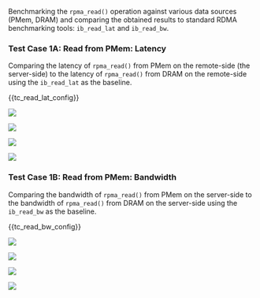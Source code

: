 Benchmarking the `rpma_read()` operation against various data sources (PMem, DRAM) and comparing the obtained results to standard RDMA benchmarking tools: `ib_read_lat` and `ib_read_bw`.

<h3 id="read-lat">Test Case 1A: Read from PMem: Latency</h3>

Comparing the latency of `rpma_read()` from PMem on the remote-side (the server-side) to the latency of `rpma_read()` from DRAM on the remote-side using the `ib_read_lat` as the baseline.

{{tc\_read\_lat\_config}}

![](./Figure_001_ib_read_lat_vs_rpma_read_dram_lat_avg.png)

![](./Figure_002_ib_read_lat_vs_rpma_read_dram_lat_pctls.png)

![](./Figure_003_rpma_read_dram_vs_pmem_lat_avg.png)

![](./Figure_004_rpma_read_dram_vs_pmem_lat_pctls.png)

<h3 id="read-bw">Test Case 1B: Read from PMem: Bandwidth</h3>

Comparing the bandwidth of `rpma_read()` from PMem on the server-side to the bandwidth of `rpma_read()` from DRAM on the server-side using the `ib_read_bw` as the baseline.

{{tc\_read\_bw\_config}}

![](./Figure_005_ib_read_bw_vs_rpma_read_dram_bw-bs.png)

![](./Figure_006_ib_read_bw_vs_rpma_read_dram_bw-th.png)

![](./Figure_007_rpma_read_dram_vs_pmem_bw-bs.png)

![](./Figure_008_rpma_read_dram_vs_pmem_bw-th.png)
